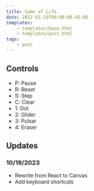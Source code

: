 ```yaml
---
title: Game of Life
date: 2022-01-19T00:00:00-05:00
templates:
    - templates/base.html
    - templates/post.html
tags:
    - post
---
```


<div id="sketch"></div>

## Controls

-   P: Pause
-   R: Reset
-   S: Step
-   C: Clear
-   1: Dot
-   2: Glider
-   3: Pulsar
-   4: Eraser

## Updates

### 10/19/2023

-   Rewrite from React to Canvas
-   Add keyboard shortcuts

